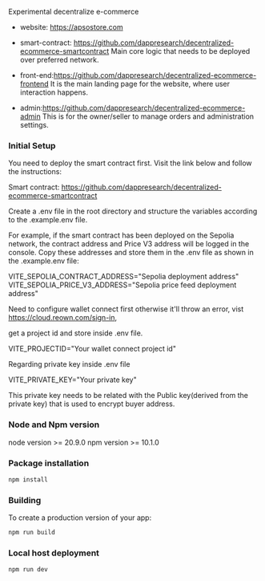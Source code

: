
Experimental decentralize e-commerce
* website: https://apsostore.com

* smart-contract: https://github.com/dappresearch/decentralized-ecommerce-smartcontract
  Main core logic that needs to be deployed over preferred network.

* front-end:https://github.com/dappresearch/decentralized-ecommerce-frontend
  It is the main landing page for the website, where user interaction happens.

* admin:https://github.com/dappresearch/decentralized-ecommerce-admin
  This is for the owner/seller to manage orders and administration settings.

### Initial Setup
You need to deploy the smart contract first. Visit the link below and follow the instructions:

Smart contract: https://github.com/dappresearch/decentralized-ecommerce-smartcontract

Create a .env file in the root directory and structure the variables according to the .example.env file.

For example, if the smart contract has been deployed on the Sepolia network, the contract address and Price V3 address will be logged in the console. Copy these addresses and store them in the .env file as shown in the .example.env file:

VITE_SEPOLIA_CONTRACT_ADDRESS="Sepolia deployment address"
VITE_SEPOLIA_PRICE_V3_ADDRESS="Sepolia price feed deployment address"

Need to configure wallet connect first otherwise it'll throw an error, vist https://cloud.reown.com/sign-in, 

get a project id and store inside .env file.

VITE_PROJECTID="Your wallet connect project id"

Regarding private key inside .env file

VITE_PRIVATE_KEY="Your private key"

This private key needs to be related with the Public key(derived from the private key) that is used to encrypt buyer address.

### Node and Npm version

node version >= 20.9.0
npm version >= 10.1.0

### Package installation

```bash
npm install

```

### Building

To create a production version of your app:

```bash
npm run build
```

### Local host deployment

```bash
npm run dev

```



